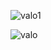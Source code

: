 
![valo1](https://github.com/synarda/Movie-App/assets/67860630/ec899cf1-3d03-4b18-b822-c5a1d6075025)

![valo](https://github.com/synarda/Movie-App/assets/67860630/a4729d19-3287-44da-b359-0dd32d084cd3)

